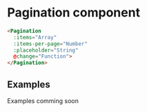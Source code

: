 # Pagination component

```html
<Pagination
  :items="Array"
  :items-per-page="Number"
  :placeholder="String"
  @change="Function">
</Pagination>
```


## Examples

Examples comming soon

